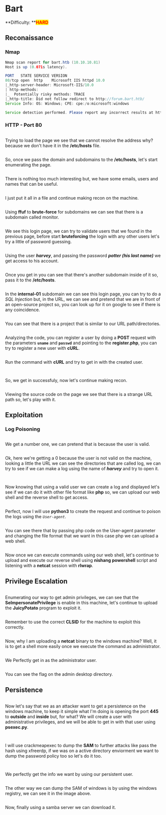 # Bart

**Difficulty: **<mark style="color:red;">**HARD**</mark>

## Reconaissance

### Nmap

```java
Nmap scan report for bart.htb (10.10.10.81)
Host is up (0.071s latency).

PORT   STATE SERVICE VERSION
80/tcp open  http    Microsoft IIS httpd 10.0
|_http-server-header: Microsoft-IIS/10.0
| http-methods: 
|_  Potentially risky methods: TRACE
|_http-title: Did not follow redirect to http://forum.bart.htb/
Service Info: OS: Windows; CPE: cpe:/o:microsoft:windows

Service detection performed. Please report any incorrect results at https://nmap.org/submit/ .
```

### HTTP - Port 80

<figure><img src="../../../../.gitbook/assets/hostname1.png" alt=""><figcaption></figcaption></figure>

Trying to load the page we see that we cannot resolve the address why? because we don't have it in the **/etc/hosts** file.

<figure><img src="../../../../.gitbook/assets/hostname2.png" alt=""><figcaption></figcaption></figure>

So, once we pass the domain and subdomains to the **/etc/hosts**, let's start enumerating the page.

<figure><img src="../../../../.gitbook/assets/sourcepage.png" alt=""><figcaption></figcaption></figure>

There is nothing too much interesting but, we have some emails, users and names that can be useful.&#x20;

<figure><img src="../../../../.gitbook/assets/mails.png" alt=""><figcaption></figcaption></figure>

I just put it all in a file and continue making recon on the machine.

<figure><img src="../../../../.gitbook/assets/fuff_subdomain.png" alt=""><figcaption></figcaption></figure>

Using **ffuf** to **brute-force** for subdomains we can see that there is a subdomain called monitor.

<figure><img src="../../../../.gitbook/assets/monitorbart.png" alt=""><figcaption></figcaption></figure>

We see this login page, we can try to validate users that we found in the previous page, before start **bruteforcing** the login with any other users let's try a little of password guessing.

<figure><img src="../../../../.gitbook/assets/monitorbart2.png" alt=""><figcaption></figcaption></figure>

Using the user _**harvey**_, and passing the password _**potter (his last name)**_ we get access to his account.

<figure><img src="../../../../.gitbook/assets/monitorbart3.png" alt=""><figcaption></figcaption></figure>

Once you get in you can see that there's another subdomain inside of it so, pass it to the **/etc/hosts**.

<figure><img src="../../../../.gitbook/assets/internalbart1.png" alt=""><figcaption></figcaption></figure>

In the **internal-01** subdomain we can see this login page, you can try to do a _SQL Injection_ but, in the URL, we can see and pretend that we are in front of an open-source project so, you can look up for it on google to see if there is any coincidence.

<figure><img src="../../../../.gitbook/assets/internalbart2.png" alt=""><figcaption></figcaption></figure>

You can see that there is a project that is similar to our URL path/directories.

<figure><img src="../../../../.gitbook/assets/trying_registering.png" alt=""><figcaption></figcaption></figure>

Analyzing the code, you can register a user by doing a **POST** request with the parameters **`uname`** and **`passwd`** and pointing to the **register.php**, you can try to register a new user with **cURL**.

<figure><img src="../../../../.gitbook/assets/internalbart3.png" alt=""><figcaption></figcaption></figure>

Run the command with **cURL** and try to get in with the created user.

<figure><img src="../../../../.gitbook/assets/internalbart4.png" alt=""><figcaption></figcaption></figure>

<figure><img src="../../../../.gitbook/assets/internalbart5.png" alt=""><figcaption></figcaption></figure>

So, we get in successfuly, now let's continue making recon.

<figure><img src="../../../../.gitbook/assets/internalbart6.png" alt=""><figcaption></figcaption></figure>

Viewing the source code on the page we see that there is a strange URL path so, let's play with it.

## Exploitation

### Log Poisoning

<figure><img src="../../../../.gitbook/assets/logpoisoning1.png" alt=""><figcaption></figcaption></figure>

We get a number one, we can pretend that is because the user is valid.

<figure><img src="../../../../.gitbook/assets/logpoisoning2.png" alt=""><figcaption></figcaption></figure>

Ok, here we're getting a 0 because the user is not valid on the machine, looking a little the URL we can see the directories that are called log, we can try to see if we can make a log using the name of _**harvey**_ and try to open it.

<figure><img src="../../../../.gitbook/assets/logpoisoning3.png" alt=""><figcaption></figcaption></figure>

<figure><img src="../../../../.gitbook/assets/logpoisoning4.png" alt=""><figcaption></figcaption></figure>

Now knowing that using a valid user we can create a log and displayed let's see if we can do it with other file format like **php** so, we can upload our web shell and the reverse shell to get access.

<figure><img src="../../../../.gitbook/assets/logpoisoning5.png" alt=""><figcaption></figcaption></figure>

Perfect, now I will use **python3** to create the request and continue to poison the logs using the _`User-agent`_.

<figure><img src="../../../../.gitbook/assets/logpoisoning6.png" alt=""><figcaption></figcaption></figure>

You can see there that by passing php code on the User-agent parameter and changing the file format that we want in this case php we can upload a web shell.&#x20;

<figure><img src="../../../../.gitbook/assets/logpoisoning7_gaining access.png" alt=""><figcaption></figcaption></figure>

Now once we can execute commands using our web shell, let's continue to upload and execute our reverse shell using **nishang powershell** script and listening with a **netcat** session with **rlwrap**.&#x20;

## Privilege Escalation

<figure><img src="../../../../.gitbook/assets/privesce.png" alt=""><figcaption></figcaption></figure>

Enumerating our way to get admin privileges, we can see that the **SeImpersonatePrivilege** is enable in this machine, let's continue to upload the **JuicyPotato** program to exploit it.

<figure><img src="../../../../.gitbook/assets/privesc2 (1).png" alt=""><figcaption></figcaption></figure>

Remember to use the correct **CLSID** for the machine to exploit this correctly.

<figure><img src="../../../../.gitbook/assets/privesc3 (1).png" alt=""><figcaption></figcaption></figure>

Now, why I am uploading a **netcat** binary to the windows machine? Well, it is to get a shell more easily once we execute the command as administrator.

<figure><img src="../../../../.gitbook/assets/privesc4 (1).png" alt=""><figcaption></figcaption></figure>

We Perfectly get in as the administrator user.

<figure><img src="../../../../.gitbook/assets/privesc5.png" alt=""><figcaption></figcaption></figure>

You can see the flag on the admin desktop directory.

## Persistence

<figure><img src="../../../../.gitbook/assets/persistence1 (1).png" alt=""><figcaption></figcaption></figure>

Now let's say that we as an attacker want to get a persistence on the windows machine, to keep it simple what I'm doing is opening the port **445** to **outside** and **inside** but, for what? We will create a user with administrative privileges, and we will be able to get in with that user using **psexec.py**.

<figure><img src="../../../../.gitbook/assets/persistence2.png" alt=""><figcaption></figcaption></figure>

<figure><img src="../../../../.gitbook/assets/persistence3.png" alt=""><figcaption></figcaption></figure>

I will use crackmeapexec to dump the **SAM** to further attacks like pass the hash using xfreerdp, if we was on a active directory enviorment we want to dump the password policy too so let's do it too.

<figure><img src="../../../../.gitbook/assets/persistence4.png" alt=""><figcaption></figcaption></figure>

<figure><img src="../../../../.gitbook/assets/persistence5.png" alt=""><figcaption></figcaption></figure>

We perfectly get the info we want by using our persistent user.

<figure><img src="../../../../.gitbook/assets/persistence6.png" alt=""><figcaption></figcaption></figure>

The other way we can dump the SAM of windows is by using the windows registry, we can see it in the image above.

<figure><img src="../../../../.gitbook/assets/persistence7.png" alt=""><figcaption></figcaption></figure>

Now, finally using a samba server we can download it.
